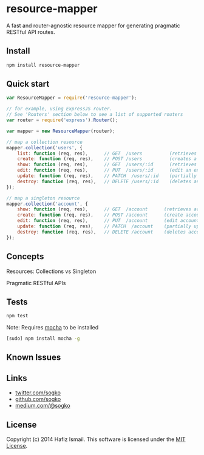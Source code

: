 # resource-mapper

A fast and router-agnostic resource mapper for generating pragmatic RESTful API routes.

## Install

```bash
npm install resource-mapper
```

## Quick start

```javascript
var ResourceMapper = require('resource-mapper');

// for example, using ExpressJS router.
// See 'Routers' section below to see a list of supported routers
var router = require('express').Router();

var mapper = new ResourceMapper(router);

// map a collection resource
mapper.collection('users', {
    list: function (req, res),      // GET  /users          (retrieves a list of users)
    create: function (req, res),    // POST /users          (creates a new user)
    show: function (req, res),      // GET  /users/:id      (retrieves a specific user)
    edit: function (req, res),      // PUT  /users/:id      (edit an existing user)
    update: function (req, res),    // PATCH  /users/:id    (partially update an existing user)
    destroy: function (req, res),   // DELETE /users/:id    (deletes an existing user)
});

// map a singleton resource
mapper.collection('account', {
    show: function (req, res),      // GET  /account      (retrieves account singleton)
    create: function (req, res),    // POST /account      (create account)
    edit: function (req, res),      // PUT  /account      (edit account)
    update: function (req, res),    // PATCH  /account    (partially update account)
    destroy: function (req, res),   // DELETE /account    (deletes account)
});
```

## Concepts

Resources: Collections vs Singleton

Pragmatic RESTful APIs

## Tests

```bash
npm test
```

Note: Requires [mocha](http://visionmedia.github.io/mocha/) to be installed

```bash
[sudo] npm install mocha -g
```

## Known Issues


## Links
* [twitter.com/sogko](https://twitter.com/sogko)
* [github.com/sogko](https://github.com/sogko)
* [medium.com/@sogko](https://medium.com/@sogko)

## License
Copyright (c) 2014 Hafiz Ismail. This software is licensed under the [MIT License](https://github.com/sogko/node-resource-mapper/raw/master/LICENSE).
